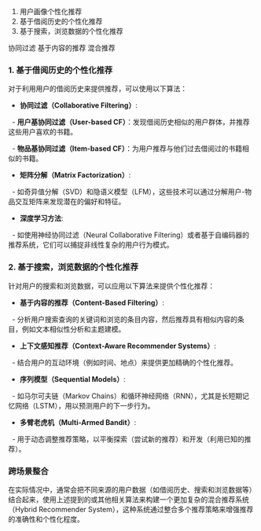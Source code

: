 

1. 用户画像个性化推荐
2. 基于借阅历史的个性化推荐
3. 基于搜索，浏览数据的个性化推荐

  

协同过滤
基于内容的推荐
混合推荐

### 1. 基于借阅历史的个性化推荐

  

对于利用用户的借阅历史来提供推荐，可以使用以下算法：

  

- **协同过滤（Collaborative Filtering）**:

  - **用户基协同过滤（User-based CF）**：发现借阅历史相似的用户群体，并推荐这些用户喜欢的书籍。

  - **物品基协同过滤（Item-based CF）**：为用户推荐与他们过去借阅过的书籍相似的书籍。

- **矩阵分解（Matrix Factorization）**:

  - 如奇异值分解（SVD）和隐语义模型（LFM），这些技术可以通过分解用户-物品交互矩阵来发现潜在的偏好和特征。

- **深度学习方法**:

  - 如使用神经协同过滤（Neural Collaborative Filtering）或者基于自编码器的推荐系统，它们可以捕捉非线性复杂的用户行为模式。

  

### 2. 基于搜索，浏览数据的个性化推荐

  

针对用户的搜索和浏览数据，可以应用以下算法来提供个性化推荐：

  

- **基于内容的推荐（Content-Based Filtering）**:

  - 分析用户搜索查询的关键词和浏览的条目内容，然后推荐具有相似内容的条目，例如文本相似性分析和主题建模。

- **上下文感知推荐（Context-Aware Recommender Systems）**:

  - 结合用户的互动环境（例如时间、地点）来提供更加精确的个性化推荐。

- **序列模型（Sequential Models）**:

  - 如马尔可夫链（Markov Chains）和循环神经网络（RNN），尤其是长短期记忆网络（LSTM），用以预测用户的下一步行为。

- **多臂老虎机（Multi-Armed Bandit）**:

  - 用于动态调整推荐策略，以平衡探索（尝试新的推荐）和开发（利用已知的推荐）。

  

### 跨场景整合

  

在实际情况中，通常会把不同来源的用户数据（如借阅历史、搜索和浏览数据等）结合起来，使用上述提到的或其他相关算法来构建一个更加复杂的混合推荐系统（Hybrid Recommender System），这种系统通过整合多个推荐策略来增强推荐的准确性和个性化程度。